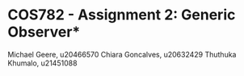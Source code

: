 # COS782 - Assignment 2: Generic Observer*

Michael Geere, u20466570
Chiara Goncalves, u20632429
Thuthuka Khumalo, u21451088